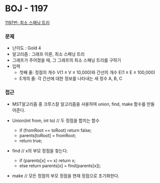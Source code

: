 
# BOJ - 1197

[1197번: 최소 스패닝 트리](https://www.acmicpc.net/problem/1197)

### 문제

- 난이도 : Gold 4
- 알고리즘 : 그래프 이론, 최소 스패닝 트리
- 그래프가 주어졌을 때, 그 그래프의 최소 스패닝 트리를 구하기
- 입력
    - 첫째 줄:  정점의 개수 V(1 ≤ V ≤ 10,000)와 간선의 개수 E(1 ≤ E ≤ 100,000)
    - E개의 줄: 각 간선에 대한 정보를 나타내는 세 정수 A, B, C

### 접근

- MST알고리즘 중 크루스칼 알고리즘을 사용하여 union, find, make 함수를 만들어준다.

- Union(int from, int to)  // 두 정점을 합치는 함수
    - if (fromRoot == toRoot) return false;
    - parents[toRoot] = fromRoot;
    - return true;
- find  // x의 부모 정점을 찾는다.
    - if (parents[x] == x) return x;
    - else return parents[x] = find(parents[x]);
- make  // 모든 정점의 부모 정점을 현재 정점으로 초기화한다.
